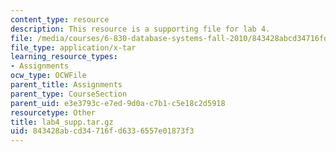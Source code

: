 ```yaml
---
content_type: resource
description: This resource is a supporting file for lab 4.
file: /media/courses/6-830-database-systems-fall-2010/843428abcd34716fd6336557e01873f3_lab4_supp.tar.gz
file_type: application/x-tar
learning_resource_types:
- Assignments
ocw_type: OCWFile
parent_title: Assignments
parent_type: CourseSection
parent_uid: e3e3793c-e7ed-9d0a-c7b1-c5e18c2d5918
resourcetype: Other
title: lab4_supp.tar.gz
uid: 843428ab-cd34-716f-d633-6557e01873f3
---
```

